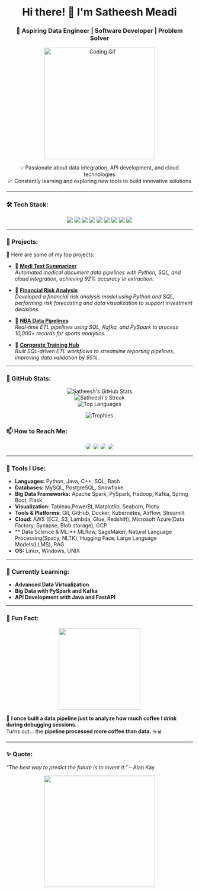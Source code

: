 <h1 align="center">Hi there! 👋 I'm Satheesh Meadi</h1>
<h3 align="center">🚀 Aspiring Data Engineer | Software Developer | Problem Solver</h3>

<p align="center">
<img src="https://media.giphy.com/media/bcKmIWkUMCjVm/giphy.gif" width="300" alt="Coding Gif">
</p>

<p align="center">
💡 Passionate about data integration, API development, and cloud technologies <br>
📈 Constantly learning and exploring new tools to build innovative solutions 
</p>

---

### 🛠️ Tech Stack:
<p align="center">
  <img src="https://img.shields.io/badge/Code-Java-orange?style=for-the-badge&logo=java" />
  <img src="https://img.shields.io/badge/Code-Python-blue?style=for-the-badge&logo=python" />
  <img src="https://img.shields.io/badge/Database-PostgreSQL-316192?style=for-the-badge&logo=postgresql" />
  <img src="https://img.shields.io/badge/SQL-MS_SQL_Server-blue?style=for-the-badge&logo=microsoftsqlserver" />
  <img src="https://img.shields.io/badge/API-REST-green?style=for-the-badge&logo=fastapi" />
  <img src="https://img.shields.io/badge/Cloud-AWS-yellow?style=for-the-badge&logo=amazonaws" />
  <img src="https://img.shields.io/badge/Tools-Docker-blue?style=for-the-badge&logo=docker" />
  <img src="https://img.shields.io/badge/OS-macOS-lightgrey?style=for-the-badge&logo=apple" />
<img src="https://img.shields.io/badge/OS-Windows-blue?style=for-the-badge&logo=windows" />

</p>

---

### 🚀 Projects:
📂 Here are some of my top projects:
  
- 🔗 **[Medi Text Summarizer](https://github.com/SATHEESH-MEADI/Medical-Text-Analysis-System.git)**  
  *Automated medical document data pipelines with Python, SQL, and cloud integration, achieving 92% accuracy in extraction.*  

- 🔗 **[Financial Risk Analysis](https://github.com/SATHEESH-MEADI/Real_Time_Financial_Risk_Dashboard.git)**  
  *Developed a financial risk analysis model using Python and SQL, performing risk forecasting and data visualization to support investment decisions.*  

- 🔗 **[NBA Data Pipelines](https://github.com/SATHEESH-MEADI/NBA-Game-Forecast.git)**  
  *Real-time ETL pipelines using SQL, Kafka, and PySpark to process 10,000+ records for sports analytics.*  


- 🔗 **[Corporate Training Hub](https://github.com/SATHEESH-MEADI/Corporate-Training-Knowledge-Hub.git)**  
  *Built SQL-driven ETL workflows to streamline reporting pipelines, improving data validation by 95%.*  

---
### 🚀 GitHub Stats:
<p align="center">
  <img src="https://github-readme-stats.vercel.app/api?username=SATHEESH-MEADI&show_icons=true&theme=gradient&title_color=00ffe1&icon_color=ffdd57&text_color=ffffff&bg_color=0f0c29,302b63,24243e" alt="Satheesh's GitHub Stats" />
  <br>
  <img src="https://github-readme-streak-stats.herokuapp.com/?user=SATHEESH-MEADI&theme=nightowl&fire=ff8c00&ring=ff6f61&currStreakLabel=00ffe1" alt="Satheesh's Streak" />
  <br>
  <img src="https://github-readme-stats.vercel.app/api/top-langs/?username=SATHEESH-MEADI&layout=compact&theme=dracula&title_color=f78fb3&bg_color=0f0c29,302b63,24243e" alt="Top Languages" />
</p>

<p align="center">
  <img src="https://github-profile-trophy.vercel.app/?username=SATHEESH-MEADI&column=7&theme=algolia&margin-w=15" alt="Trophies" />
</p>

### 📫 How to Reach Me:
<p align="center">
  <a href="https://www.linkedin.com/in/satheesh-meadi/" style="border-radius: 100px; overflow: hidden; display: inline-block;">
    <img src="https://img.shields.io/badge/LinkedIn-blue?style=for-the-badge&logo=linkedin&logoColor=white&labelColor=0077B5&color=0077B5" />
  </a>
  <a href="mailto:smeadi1@umbc.edu" style="border-radius: 100px; overflow: hidden; display: inline-block;">
    <img src="https://img.shields.io/badge/Email-red?style=for-the-badge&logo=gmail&logoColor=white&labelColor=D14836&color=D14836" />
  </a>
  <a href="https://leetcode.com/Satheesh_Meadi/" style="border-radius: 100px; overflow: hidden; display: inline-block;">
    <img src="https://img.shields.io/badge/LeetCode-FFA116?style=for-the-badge&logo=leetcode&logoColor=white&labelColor=FFA116&color=FFA116" />
  </a>
  <a href="https://github.com/SATHEESH-MEADI" style="border-radius: 100px; overflow: hidden; display: inline-block;">
    <img src="https://img.shields.io/badge/GitHub-grey?style=for-the-badge&logo=github&logoColor=white&labelColor=333333&color=333333" />
  </a>
</p>


---

### 🧰 Tools I Use:
- **Languages:** Python, Java, C++, SQL, Bash  
- **Databases:** MySQL, PostgreSQL, Snowflake
- **Big Data Frameworks:** Apache Spark, PySpark, Hadoop, Kafka, Spring Boot, Flask
- **Visualization:** Tableau,PowerBI, Matplotlib, Seaborn, Plotly
- **Tools & Platforms:** Git, GitHub, Docker, Kubernetes, Airflow, Streamlit
- **Cloud:** AWS (EC2, S3, Lambda, Glue, Redshift), Microsoft Azure(Data Factory, Synapse, Blob storage), GCP
- ** Data Science & ML:** MLflow, SageMaker, Natural Language Processing(Spacy, NLTK), Hugging Face, Large Language Models(LLMS), RAG 
- **OS:** Linux, Windows, UNIX  

---

### 🌱 Currently Learning:
- **Advanced Data Virtualization**  
- **Big Data with PySpark and Kafka**  
- **API Development with Java and FastAPI**  

---




### 🌟 Fun Fact:  
<p align="center">  
  <img src="https://media.giphy.com/media/3oriO0OEd9QIDdllqo/giphy.gif" width="220">  
</p>  

🚀 **I once built a data pipeline just to analyze how much coffee I drink during debugging sessions.**  
Turns out... the **pipeline processed more coffee than data.** ☕📊  


---

### ✨ Quote:
_"The best way to predict the future is to invent it."_ – Alan Kay  

<p align="center">
  <img src="https://media.giphy.com/media/QZkpIdieotn3i/giphy.gif" width="300">
</p>
